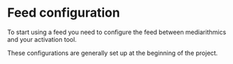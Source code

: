 # Feed configuration

To start using a feed you need to configure the feed between mediarithmics and your activation tool.

These configurations are generally set up at the beginning of the project. 


